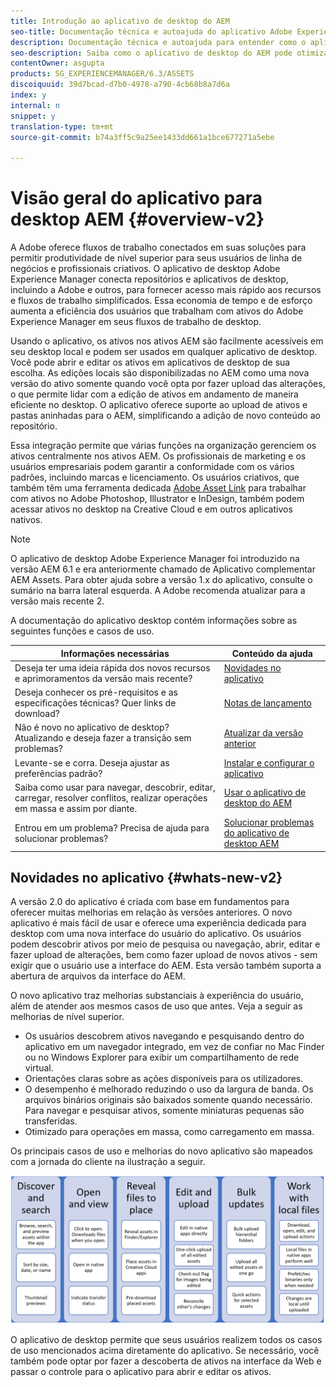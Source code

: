 ```yaml
---
title: Introdução ao aplicativo de desktop do AEM
seo-title: Documentação técnica e autoajuda do aplicativo Adobe Experience Manager para desktop
description: Documentação técnica e autoajuda para entender como o aplicativo de desktop do AEM pode otimizar o fluxo de trabalho de usuários criativos ao usar ativos corporativos diretamente do desktop.
seo-description: Saiba como o aplicativo de desktop do AEM pode otimizar o fluxo de trabalho de usuários criativos ao usar ativos corporativos diretamente de seu desktop.
contentOwner: asgupta
products: SG_EXPERIENCEMANAGER/6.3/ASSETS
discoiquuid: 39d7bcad-d7b0-4978-a790-4cb68b8a7d6a
index: y
internal: n
snippet: y
translation-type: tm+mt
source-git-commit: b74a3ff5c9a25ee1433dd661a1bce677271a5ebe

---
```



# Visão geral do aplicativo para desktop AEM {#overview-v2}

A Adobe oferece fluxos de trabalho conectados em suas soluções para permitir produtividade de nível superior para seus usuários de linha de negócios e profissionais criativos. O aplicativo de desktop Adobe Experience Manager conecta repositórios e aplicativos de desktop, incluindo a Adobe e outros, para fornecer acesso mais rápido aos recursos e fluxos de trabalho simplificados. Essa economia de tempo e de esforço aumenta a eficiência dos usuários que trabalham com ativos do Adobe Experience Manager em seus fluxos de trabalho de desktop.

Usando o aplicativo, os ativos nos ativos AEM são facilmente acessíveis em seu desktop local e podem ser usados em qualquer aplicativo de desktop. Você pode abrir e editar os ativos em aplicativos de desktop de sua escolha. As edições locais são disponibilizadas no AEM como uma nova versão do ativo somente quando você opta por fazer upload das alterações, o que permite lidar com a edição de ativos em andamento de maneira eficiente no desktop. O aplicativo oferece suporte ao upload de ativos e pastas aninhadas para o AEM, simplificando a adição de novo conteúdo ao repositório.

Essa integração permite que várias funções na organização gerenciem os ativos centralmente nos ativos AEM. Os profissionais de marketing e os usuários empresariais podem garantir a conformidade com os vários padrões, incluindo marcas e licenciamento. Os usuários criativos, que também têm uma ferramenta dedicada [Adobe Asset Link](https://www.adobe.com/marketing/experience-manager-assets/adobe-asset-link.html) para trabalhar com ativos no Adobe Photoshop, Illustrator e InDesign, também podem acessar ativos no desktop na Creative Cloud e em outros aplicativos nativos.

>[!NOTE]
>
>O aplicativo de desktop Adobe Experience Manager foi introduzido na versão AEM 6.1 e era anteriormente chamado de Aplicativo complementar AEM Assets. Para obter ajuda sobre a versão 1.x do aplicativo, consulte o sumário na barra lateral esquerda. A Adobe recomenda atualizar para a versão mais recente 2.

A documentação do aplicativo desktop contém informações sobre as seguintes funções e casos de uso.

| Informações necessárias | Conteúdo da ajuda |
|-------------------------------------------------------------------------------------------------------|------------------------------------------------------------|
| Deseja ter uma ideia rápida dos novos recursos e aprimoramentos da versão mais recente? | [Novidades no aplicativo](#whats-new-v2) |
| Deseja conhecer os pré-requisitos e as especificações técnicas? Quer links de download? | [Notas de lançamento](release-notes.md) |
| Não é novo no aplicativo de desktop? Atualizando e deseja fazer a transição sem problemas? | [Atualizar da versão anterior](install-upgrade.md#upgrade-from-previous-version) |
| Levante-se e corra. Deseja ajustar as preferências padrão? | [Instalar e configurar o aplicativo](install-upgrade.md) |
| Saiba como usar para navegar, descobrir, editar, carregar, resolver conflitos, realizar operações em massa e assim por diante. | [Usar o aplicativo de desktop do AEM](using.md) |
| Entrou em um problema? Precisa de ajuda para solucionar problemas? | [Solucionar problemas do aplicativo de desktop AEM](troubleshoot.md) |

## Novidades no aplicativo {#whats-new-v2}

A versão 2.0 do aplicativo é criada com base em fundamentos para oferecer muitas melhorias em relação às versões anteriores. O novo aplicativo é mais fácil de usar e oferece uma experiência dedicada para desktop com uma nova interface do usuário do aplicativo. Os usuários podem descobrir ativos por meio de pesquisa ou navegação, abrir, editar e fazer upload de alterações, bem como fazer upload de novos ativos - sem exigir que o usuário use a interface do AEM. Esta versão também suporta a abertura de arquivos da interface do AEM.

O novo aplicativo traz melhorias substanciais à experiência do usuário, além de atender aos mesmos casos de uso que antes. Veja a seguir as melhorias de nível superior.

* Os usuários descobrem ativos navegando e pesquisando dentro do aplicativo em um navegador integrado, em vez de confiar no Mac Finder ou no Windows Explorer para exibir um compartilhamento de rede virtual.
* Orientações claras sobre as ações disponíveis para os utilizadores.
* O desempenho é melhorado reduzindo o uso da largura de banda. Os arquivos binários originais são baixados somente quando necessário. Para navegar e pesquisar ativos, somente miniaturas pequenas são transferidas.
* Otimizado para operações em massa, como carregamento em massa.

Os principais casos de uso e melhorias do novo aplicativo são mapeados com a jornada do cliente na ilustração a seguir.

![Novidades no aplicativo de desktop do AEM](assets/do-not-localize/whats-new-desktop-app-v2.png)

O aplicativo de desktop permite que seus usuários realizem todos os casos de uso mencionados acima diretamente do aplicativo. Se necessário, você também pode optar por fazer a descoberta de ativos na interface da Web e passar o controle para o aplicativo para abrir e editar os ativos.
